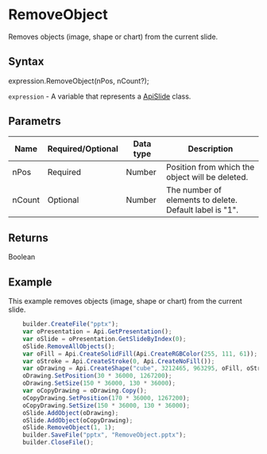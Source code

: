 # RemoveObject

Removes objects (image, shape or chart) from the current slide.

## Syntax

expression.RemoveObject(nPos, nCount?);

`expression` - A variable that represents a [ApiSlide](../ApiSlide.md) class.

## Parametrs

| **Name** | **Required/Optional** | **Data type** | **Description** |
| ------------- | ------------- | ------------- | ------------- |
| nPos | Required | Number | Position from which the object will be deleted. |
| nCount | Optional | Number | The number of elements to delete. Default label is "1". |

## Returns

Boolean

## Example

This example removes objects (image, shape or chart) from the current slide.

```javascript
	builder.CreateFile("pptx");
	var oPresentation = Api.GetPresentation();
	var oSlide = oPresentation.GetSlideByIndex(0);
	oSlide.RemoveAllObjects();
	var oFill = Api.CreateSolidFill(Api.CreateRGBColor(255, 111, 61));
	var oStroke = Api.CreateStroke(0, Api.CreateNoFill());
	var oDrawing = Api.CreateShape("cube", 3212465, 963295, oFill, oStroke);
	oDrawing.SetPosition(30 * 36000, 1267200);
	oDrawing.SetSize(150 * 36000, 130 * 36000);
	var oCopyDrawing = oDrawing.Copy();
	oCopyDrawing.SetPosition(170 * 36000, 1267200);
	oCopyDrawing.SetSize(150 * 36000, 130 * 36000);
	oSlide.AddObject(oDrawing);
	oSlide.AddObject(oCopyDrawing);
	oSlide.RemoveObject(1, 1);
	builder.SaveFile("pptx", "RemoveObject.pptx");
	builder.CloseFile();
```
